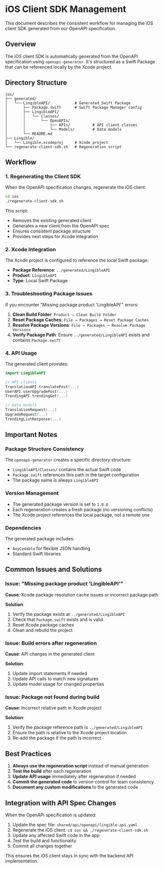 # iOS Client SDK Management

This document describes the consistent workflow for managing the iOS client SDK generated from our OpenAPI specification.

## Overview

The iOS client SDK is automatically generated from the OpenAPI specification using `openapi-generator`. It's structured as a Swift Package that can be referenced locally by the Xcode project.

## Directory Structure

```
ios/
├── generated/
│   └── LingibleAPI/           # Generated Swift Package
│       ├── Package.swift      # Swift Package Manager config
│       ├── LingibleAPI/
│       │   └── Classes/
│       │       └── OpenAPIs/
│       │           ├── APIs/          # API client classes
│       │           └── Models/        # Data models
│       └── README.md
├── Lingible/
│   └── Lingible.xcodeproj     # Xcode project
└── regenerate-client-sdk.sh   # Regeneration script
```

## Workflow

### 1. Regenerating the Client SDK

When the OpenAPI specification changes, regenerate the iOS client:

```bash
cd ios
./regenerate-client-sdk.sh
```

This script:
- Removes the existing generated client
- Generates a new client from the OpenAPI spec
- Ensures consistent package structure
- Provides next steps for Xcode integration

### 2. Xcode Integration

The Xcode project is configured to reference the local Swift package:

- **Package Reference**: `../generated/LingibleAPI`
- **Product**: `LingibleAPI`
- **Type**: Local Swift Package

### 3. Troubleshooting Package Issues

If you encounter "Missing package product 'LingibleAPI'" errors:

1. **Clean Build Folder**: `Product → Clean Build Folder`
2. **Reset Package Caches**: `File → Packages → Reset Package Caches`
3. **Resolve Package Versions**: `File → Packages → Resolve Package Versions`
4. **Verify Package Path**: Ensure `../generated/LingibleAPI` exists and contains `Package.swift`

### 4. API Usage

The generated client provides:

```swift
import LingibleAPI

// API clients
TranslationAPI.translatePost(...)
UserAPI.userUpgradePost(...)
TrendingAPI.trendingGet(...)

// Data models
TranslationRequest(...)
UpgradeRequest(...)
TrendingListResponse(...)
```

## Important Notes

### Package Structure Consistency

The `openapi-generator` creates a specific directory structure:
- `LingibleAPI/Classes/` contains the actual Swift code
- `Package.swift` references this path in the target configuration
- The package name is always `LingibleAPI`

### Version Management

- The generated package version is set to `1.0.0`
- Each regeneration creates a fresh package (no versioning conflicts)
- The Xcode project references the local package, not a remote one

### Dependencies

The generated package includes:
- `AnyCodable` for flexible JSON handling
- Standard Swift libraries

## Common Issues and Solutions

### Issue: "Missing package product 'LingibleAPI'"

**Cause**: Xcode package resolution cache issues or incorrect package path

**Solution**:
1. Verify the package exists at `../generated/LingibleAPI`
2. Check that `Package.swift` exists and is valid
3. Reset Xcode package caches
4. Clean and rebuild the project

### Issue: Build errors after regeneration

**Cause**: API changes in the generated client

**Solution**:
1. Update import statements if needed
2. Update API calls to match new signatures
3. Update model usage for changed properties

### Issue: Package not found during build

**Cause**: Incorrect relative path in Xcode project

**Solution**:
1. Verify the package reference path is `../generated/LingibleAPI`
2. Ensure the path is relative to the Xcode project location
3. Re-add the package if the path is incorrect

## Best Practices

1. **Always use the regeneration script** instead of manual generation
2. **Test the build** after each regeneration
3. **Update API usage** immediately after regeneration if needed
4. **Commit the generated code** to version control for team consistency
5. **Document any custom modifications** to the generated code

## Integration with API Spec Changes

When the OpenAPI specification is updated:

1. Update the spec file: `shared/api/openapi/lingible-api.yaml`
2. Regenerate the iOS client: `cd ios && ./regenerate-client-sdk.sh`
3. Update any affected Swift code in the app
4. Test the build and functionality
5. Commit all changes together

This ensures the iOS client stays in sync with the backend API implementation.
